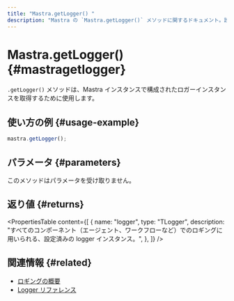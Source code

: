 ```yaml
---
title: "Mastra.getLogger() "
description: "Mastra の `Mastra.getLogger()` メソッドに関するドキュメント。設定済みのロガーインスタンスを取得します。"
---
```


# Mastra.getLogger() \{#mastragetlogger\}

`.getLogger()` メソッドは、Mastra インスタンスで構成されたロガーインスタンスを取得するために使用します。

## 使い方の例 \{#usage-example\}

```typescript copy
mastra.getLogger();
```

## パラメータ \{#parameters\}

このメソッドはパラメータを受け取りません。

## 返り値 \{#returns\}

<PropertiesTable
  content={[
{
name: "logger",
type: "TLogger",
description: "すべてのコンポーネント（エージェント、ワークフローなど）でのロギングに用いられる、設定済みの logger インスタンス。",
},
]}
/>

## 関連情報 \{#related\}

* [ロギングの概要](/docs/observability/logging)
* [Logger リファレンス](/docs/reference/observability/logging/pino-logger)